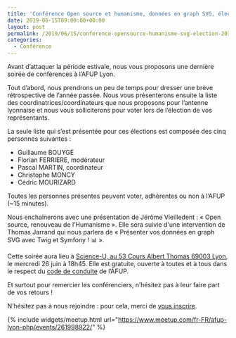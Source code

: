 ```yaml
---
title: 'Conférence Open source et humanisme, données en graph SVG, élection des représentants le 26 juin 2019 à 18h45'
date: 2019-06-15T09:00:00+00:00
layout: post
permalink: /2019/06/15/conference-opensource-humanisme-svg-election-2019-26-juin-a-18h45/
categories:
  - Conférence
---
```


Avant d’attaquer la période estivale, nous vous proposons une dernière soirée de conférences à l’AFUP Lyon.

Tout d’abord, nous prendrons un peu de temps pour dresser une brève rétrospective de l’année passée. Nous vous présenterons ensuite la liste des coordinatrices/coordinateurs que nous proposons pour l’antenne lyonnaise et nous vous solliciterons pour voter lors de l’élection de vos représentants.

La seule liste qui s’est présentée pour ces élections est composée des cinq personnes suivantes :
* Guillaume BOUYGE
* Florian FERRIERE, modérateur
* Pascal MARTIN, coordinateur
* Christophe MONCY
* Cédric MOURIZARD

Toutes les personnes présentes peuvent voter, adhérentes ou non à l’AFUP (~15 minutes).

Nous enchaînerons avec une présentation de Jérôme Vieilledent : « Open source, renouveau de l’Humanisme ». Elle sera suivie d'une intervention de Thomas Jarrand qui nous parlera de « Présenter vos données en graph SVG avec Twig et Symfony ! 📊 ».

Cette soirée aura lieu à [Science-U, au <span class="section-info-text">53 Cours Albert Thomas</span> 69003 Lyon](https://goo.gl/maps/FHV74269t132), le mercredi 26 juin à 18h45. Elle est gratuite, ouverte à toutes et à tous dans le respect du [code de conduite](https://afup.org/p/986-code-de-conduite) de l&rsquo;AFUP.

Et surtout pour remercier les conférenciers, n’hésitez pas à leur faire part de vos retours !

N’hésitez pas à nous rejoindre : pour cela, merci de [vous inscrire](https://www.meetup.com/fr-FR/afup-lyon-php/events/261998922/).

{% include widgets/meetup.html url="https://www.meetup.com/fr-FR/afup-lyon-php/events/261998922/" %}
